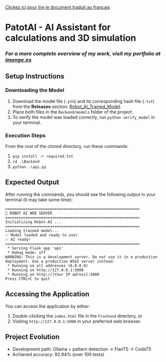[Clickez ici pour lire le document traduit au français](fr_README.md)

# PatotAI - AI Assistant for calculations and 3D simulation
### *For a more complete overview of my work, visit my portfolio at [imonge.es](https://imonge.es/perso_proyecto/1?lang=en)*

## Setup Instructions

### Downloading the Model
1. Download the model file (`.pth`) and its corresponding hash file (`.txt`) from the **Releases** section: [Robot_AI_Trained_Model](https://github.com/IsmaTIBU/PatotIA/releases/tag/Robot_AI_TrainedModel).
2. Place both files in the `Backend/models` folder of the project.
3. To verify the model was loaded correctly, run `python verify_model` in your terminal.

### Execution Steps
From the root of the cloned directory, run these commands:

1. `pip install -r required.txt`
2. `cd .\Backend`
3. `python .\api.py`

## Expected Output
After running the commands, you should see the following output in your terminal (it may take some time):

```
============================================================
🤖 ROBOT AI WEB SERVER
============================================================
Initializing Robot-AI ...
============================================================
Loading trained model...
✅ Model loaded and ready to use!
✅ AI ready!
============================================================
 * Serving Flask app 'api'
 * Debug mode: off
WARNING: This is a development server. Do not use it in a production deployment. Use a production WSGI server instead.
 * Running on all addresses (0.0.0.0)
 * Running on http://127.0.0.1:5000
 * Running on http://[Your IP adress]:5000
Press CTRL+C to quit
```

## Accessing the Application
You can access the application by either:
1. Double-clicking the `index.html` file in the `Frontend` directory, or
2. Visiting `http://127.0.0.1:5000` in your preferred web browser.

## Project Evolution
- Development path: Ollama + pattern detection → FlanT5 → CodeT5
- Achieved accuracy: 92.94% (over 100 tests)
